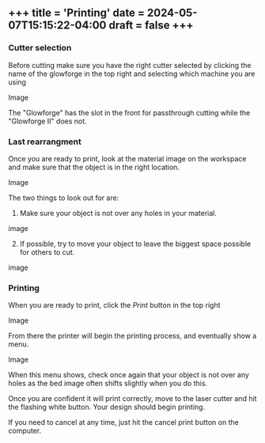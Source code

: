 +++
title = 'Printing'
date = 2024-05-07T15:15:22-04:00
draft = false
+++
---

### Cutter selection

Before cutting make sure you have the right cutter selected by clicking the name of the glowforge in the top right and selecting which machine you are using

Image

The "Glowforge" has the slot in the front for passthrough cutting while the "Glowforge II" does not.

### Last rearrangment

Once you are ready to print, look at the material image on the workspace and make sure that the object is in the right location.

Image

The two things to look out for are:

1. Make sure your object is not over any holes in your material.

image

2. If possible, try to move your object to leave the biggest space possible for others to cut.

image

### Printing

When you are ready to print, click the *Print* button in the top right

Image

From there the printer will begin the printing process, and eventually show a menu. 

Image

When this menu shows, check once again that your object is not over any holes as the bed image often shifts slightly when you do this.

Once you are confident it will print correctly, move to the laser cutter and hit the flashing white button. Your design should begin printing.

If you need to cancel at any time, just hit the cancel print button on the computer.